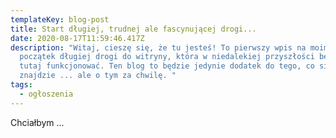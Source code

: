 ```yaml
---
templateKey: blog-post
title: Start długiej, trudnej ale fascynującej drogi...
date: 2020-08-17T11:59:46.417Z
description: "Witaj, cieszę się, że tu jesteś! To pierwszy wpis na moim blogu i
  początek długiej drogi do witryny, która w niedalekiej przyszłości będzie
  tutaj funkcjonować. Ten blog to będzie jedynie dodatek do tego, co się tutaj
  znajdzie ... ale o tym za chwilę. "
tags:
  - ogłoszenia
---
```

Chciałbym ...